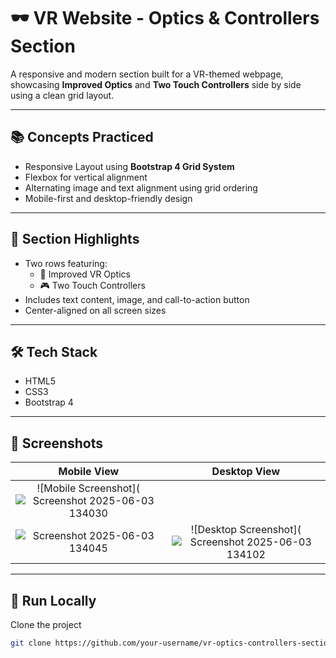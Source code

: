 # 🕶️ VR Website - Optics & Controllers Section

A responsive and modern section built for a VR-themed webpage, showcasing **Improved Optics** and **Two Touch Controllers** side by side using a clean grid layout.

---

## 📚 Concepts Practiced

- Responsive Layout using **Bootstrap 4 Grid System**
- Flexbox for vertical alignment
- Alternating image and text alignment using grid ordering
- Mobile-first and desktop-friendly design

---

## 🧠 Section Highlights

- Two rows featuring:
  - 📸 Improved VR Optics
  - 🎮 Two Touch Controllers
- Includes text content, image, and call-to-action button
- Center-aligned on all screen sizes

---

## 🛠️ Tech Stack

- HTML5  
- CSS3  
- Bootstrap 4  


---

## 📸 Screenshots

| Mobile View | Desktop View |
| :--: | :--: |
| ![Mobile Screenshot](![Screenshot 2025-06-03 134030](https://github.com/user-attachments/assets/f80252fa-2247-4356-a45f-c9737ff4095e)
![Screenshot 2025-06-03 134045](https://github.com/user-attachments/assets/d39022bf-ac93-4892-a51a-df62a5a51f5b) | ![Desktop Screenshot](![Screenshot 2025-06-03 134102](https://github.com/user-attachments/assets/4ed08923-8053-4564-bd36-892b8331b589) |

---



## 🚀 Run Locally

Clone the project

```bash
git clone https://github.com/your-username/vr-optics-controllers-section.git
